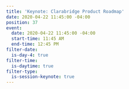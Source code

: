 ```yaml
---
title: 'Keynote: Clarabridge Product Roadmap'
date: 2020-04-22 11:45:00 -04:00
position: 37
event:
  date: 2020-04-22 11:45:00 -04:00
  start-time: 11:45 AM
  end-time: 12:45 PM
filter-date:
  is-day-4: true
filter-time:
  is-daytime: true
filter-type:
  is-session-keynote: true
---
```


